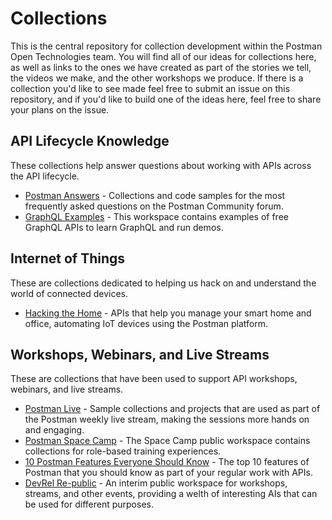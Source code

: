 # Collections
This is the central repository for collection development within the Postman Open Technologies team. You will find all of our ideas for collections here, as well as links to the ones we have created as part of the stories we tell, the videos we make, and the other workshops we produce. If there is a collection you'd like to see made feel free to submit an issue on this repository, and if you'd like to build one of the ideas here, feel free to share your plans on the issue.

## API Lifecycle Knowledge
These collections help answer questions about working with APIs across the API lifecycle.

- [Postman Answers](https://www.postman.com/postman/workspace/postman-answers/overview) - Collections and code samples for the most frequently asked questions on the Postman Community forum.
- [GraphQL Examples](https://www.postman.com/devrel/workspace/graphql-examples/overview) - This workspace contains examples of free GraphQL APIs to learn GraphQL and run demos.


## Internet of Things
These are collections dedicated to helping us hack on and understand the world of connected devices.

- [Hacking the Home](https://www.postman.com/devrel/workspace/hacking-the-home/overview) - APIs that help you manage your smart home and office, automating IoT devices using the Postman platform.

## Workshops, Webinars, and Live Streams
These are collections that have been used to support API workshops, webinars, and live streams.

- [Postman Live](https://www.postman.com/postman/workspace/postman-live/overview) - Sample collections and projects that are used as part of the Postman weekly live stream, making the sessions more hands on and engaging.
- [Postman Space Camp](https://www.postman.com/postman/workspace/postman-space-camp/overview) - The Space Camp public workspace contains collections for role-based training experiences.
- [10 Postman Features Everyone Should Know](https://www.postman.com/devrel/workspace/10-postman-features-everyone-should-know/overview) - The top 10 features of Postman that you should know as part of your regular work with APIs.
- [DevRel Re-public](https://www.postman.com/devrel/workspace/devrel-re-public/overview) - An interim public workspace for workshops, streams, and other events, providing a welth of interesting AIs that can be used for different purposes.
